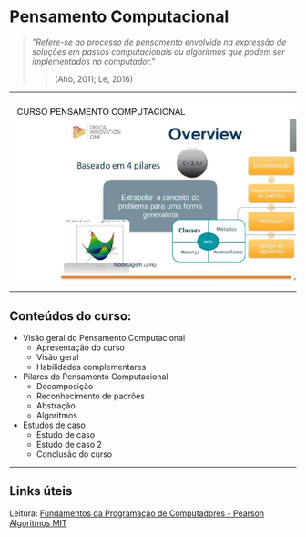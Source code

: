 # Pensamento Computacional

>_"Refere-se ao processo de pensamento envolvido na expressão de soluções em passos
>computacionais ou algoritmos que podem ser implementados no computador."_  
>>(Aho, 2011; Le, 2016)
                                   
---

<p align="center"><img src="https://github.com/rosacarla/DIO-cloud-data-engineer/blob/main/002%20pensamento-computacional/images/pilares-pens-comp.jpg" width="750"></p>

---                                    

## Conteúdos do curso:  

* Visão geral do Pensamento Computacional  
    - Apresentação do curso
    - Visão geral  
    - Habilidades complementares  
* Pilares do Pensamento Computacional  
    - Decomposição  
    - Reconhecimento de padrões  
    - Abstração  
    - Algoritmos  
* Estudos de caso  
    - Estudo de caso  
    - Estudo de caso 2  
    - Conclusão do curso

---

## Links úteis  

Leitura: [Fundamentos da Programação de Computadores - Pearson](https://www.amazon.com.br/Fundamentos-programa%C3%A7%C3%A3o-computadores-algoritmos-pascal/dp/8564574160/ref=asc_df_8564574160/?tag=googleshopp00-20&linkCode=df0&hvadid=379816198799&hvpos=&hvnetw=g&hvrand=226491206251702130&hvpone=&hvptwo=&hvqmt=&hvdev=c&hvdvcmdl=&hvlocint=&hvlocphy=9102031&hvtargid=pla-812000218785&psc=1)  
[Algoritmos MIT](https://mittechreview.com.br/tag/algoritmos/)
